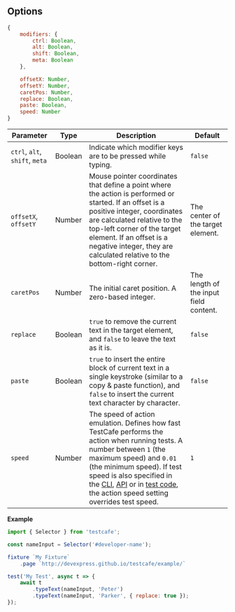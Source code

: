 ## Options

```js
{
    modifiers: {
        ctrl: Boolean,
        alt: Boolean,
        shift: Boolean,
        meta: Boolean
    },

    offsetX: Number,
    offsetY: Number,
    caretPos: Number,
    replace: Boolean,
    paste: Boolean,
    speed: Number
}
```

Parameter                      | Type    | Description                                                                                                                                           | Default
------------------------------ | ------- | ----------------------------------------------------------------------------------------------------------------------------------------------------- | ------------------------------------------
`ctrl`, `alt`, `shift`, `meta` | Boolean | Indicate which modifier keys are to be pressed while typing.                                                                                          | `false`
`offsetX`, `offsetY`           | Number  | Mouse pointer coordinates that define a point where the action is performed or started. If an offset is a positive integer, coordinates are calculated relative to the top-left corner of the target element. If an offset is a negative integer, they are calculated relative to the bottom-right corner. | The center of the target element.
`caretPos`                     | Number  | The initial caret position. A zero-based integer.                                                                                        | The length of the input field content.
`replace`                      | Boolean | `true` to remove the current text in the target element, and `false` to leave the text as it is.                                                         | `false`
`paste`                        | Boolean | `true` to insert the entire block of current text in a single keystroke (similar to a copy & paste function), and `false` to insert the current text character by character.                         | `false`
`speed`   | Number | The speed of action emulation. Defines how fast TestCafe performs the action when running tests. A number between `1` (the maximum speed) and `0.01` (the minimum speed). If test speed is also specified in the [CLI](../../command-line-interface.md#--speed-factor), [API](../../api/runner.md#run) or in [test code](../testcontroller/settestspeed.md), the action speed setting overrides test speed. | `1`

**Example**

```js
import { Selector } from 'testcafe';

const nameInput = Selector('#developer-name');

fixture `My Fixture`
    .page `http://devexpress.github.io/testcafe/example/`

test('My Test', async t => {
    await t
        .typeText(nameInput, 'Peter')
        .typeText(nameInput, 'Parker', { replace: true });
});
```
